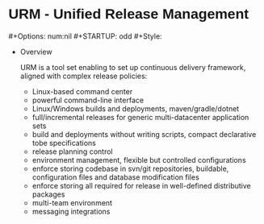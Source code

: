 # URM - Unified Release Management
#+Options: num:nil
#+STARTUP: odd
#+Style: <style> h1,h2,h3 {font-family: arial, helvetica, sans-serif} </style>

* Overview

  URM is a tool set enabling to set up continuous delivery framework, aligned with complex release policies:
  - Linux-based command center
  - powerful command-line interface
  - Linux/Windows builds and deployments, maven/gradle/dotnet
  - full/incremental releases for generic multi-datacenter application sets
  - build and deployments without writing scripts, compact declarative tobe specifications
  - release planning control
  - environment management, flexible but controlled configurations
  - enforce storing codebase in svn/git repositories, buildable, configuration files and database modification files
  - enforce storing all required for release in well-defined distributive packages
  - multi-team environment
  - messaging integrations
   
  
